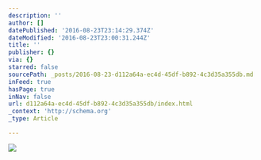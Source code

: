 ```yaml
---
description: ''
author: []
datePublished: '2016-08-23T23:14:29.374Z'
dateModified: '2016-08-23T23:00:31.244Z'
title: ''
publisher: {}
via: {}
starred: false
sourcePath: _posts/2016-08-23-d112a64a-ec4d-45df-b892-4c3d35a355db.md
inFeed: true
hasPage: true
inNav: false
url: d112a64a-ec4d-45df-b892-4c3d35a355db/index.html
_context: 'http://schema.org'
_type: Article

---
```

![](https://the-grid-user-content.s3-us-west-2.amazonaws.com/70a4b3a4-271a-4d2f-8477-6ec615799c5c.jpg)
